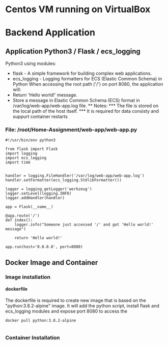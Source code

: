 
# Centos VM running on VirtualBox


# Backend Application
## Application Python3 / Flask / ecs_logging

Python3 using modules:
* flask - A simple framework for building complex web applications.
* ecs_logging - Logging formatters for ECS (Elastic Common Schema) in Python
When accessing the root path ('/') on port 8080, the application will:
* Return 'Hello world!' message.
* Store a message in Elastic Common Schema (ECS) format in /var/log/web-app/web-app.log file.
** Notes:
*** The file is stored on the local path of the host itself.
*** It is required for data consisty and suppurt container restarts



### File: /root/Home-Assignment/web-app/web-app.py
```
#!/usr/bin/env python3

from flask import Flask
import logging
import ecs_logging
import time


handler = logging.FileHandler('/var/log/web-app/web-app.log')
handler.setFormatter(ecs_logging.StdlibFormatter())

logger = logging.getLogger('werkzeug')
logger.setLevel(logging.INFO)
logger.addHandler(handler)

app = Flask(__name__)

@app.route('/')
def index():
    logger.info("Someone just accessed '/' and got 'Hello world!' message")

    return 'Hello world!'

app.run(host='0.0.0.0', port=8080)

```
## Docker Image and Container
### Image installation
#### dockerfile
The dockerfile is required to create new image that is based on the "python:3.8.2-alpine" image.
It will add the python script, install flask and ecs_logging modules and expose port 8080 to access the 

```
docker pull python:3.8.2-alpine


```

### Container Installation
